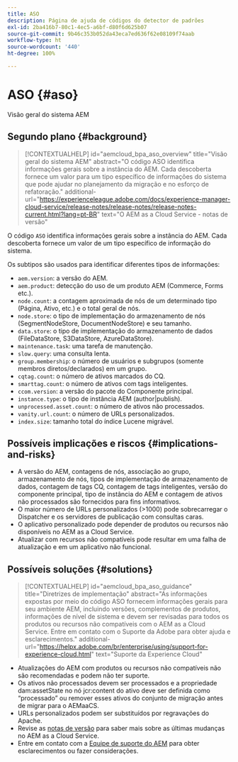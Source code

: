 ```yaml
---
title: ASO
description: Página de ajuda de códigos do detector de padrões
exl-id: 2ba416b7-80c1-4ec5-a6bf-d80f6d625b07
source-git-commit: 9b46c353b052da43eca7ed636f62e08109f74aab
workflow-type: ht
source-wordcount: '440'
ht-degree: 100%

---
```


# ASO {#aso}

Visão geral do sistema AEM

## Segundo plano {#background}

>[!CONTEXTUALHELP]
>id="aemcloud_bpa_aso_overview"
>title="Visão geral do sistema AEM"
>abstract="O código ASO identifica informações gerais sobre a instância do AEM. Cada descoberta fornece um valor para um tipo específico de informações do sistema que pode ajudar no planejamento da migração e no esforço de refatoração."
>additional-url="https://experienceleague.adobe.com/docs/experience-manager-cloud-service/release-notes/release-notes/release-notes-current.html?lang=pt-BR" text="O AEM as a Cloud Service - notas de versão"

O código `ASO` identifica informações gerais sobre a instância do AEM. Cada descoberta fornece um valor de um tipo específico de informação do sistema.

Os subtipos são usados para identificar diferentes tipos de informações:

* `aem.version`: a versão do AEM.
* `aem.product`: detecção do uso de um produto AEM (Commerce, Forms etc.).
* `node.count`: a contagem aproximada de nós de um determinado tipo (Página, Ativo, etc.) e o total geral de nós.
* `node.store`: o tipo de implementação do armazenamento de nós (SegmentNodeStore, DocumentNodeStore) e seu tamanho.
* `data.store`: o tipo de implementação do armazenamento de dados (FileDataStore, S3DataStore, AzureDataStore).
* `maintenance.task`: uma tarefa de manutenção.
* `slow.query`: uma consulta lenta.
* `group.membership`: o número de usuários e subgrupos (somente membros diretos/declarados) em um grupo.
* `cqtag.count`: o número de ativos marcados do CQ.
* `smarttag.count`: o número de ativos com tags inteligentes.
* `ccom.version`: a versão do pacote do Componente principal.
* `instance.type`: o tipo de instância AEM (author|publish).
* `unprocessed.asset.count`: o número de ativos não processados.
* `vanity.url.count`: o número de URLs personalizados.
* `index.size`: tamanho total do índice Lucene migrável.

## Possíveis implicações e riscos {#implications-and-risks}

* A versão do AEM, contagens de nós, associação ao grupo, armazenamento de nós, tipos de implementação de armazenamento de dados, contagem de tags CQ, contagem de tags inteligentes, versão do componente principal, tipo de instância do AEM e contagem de ativos não processados são fornecidos para fins informativos.
* O maior número de URLs personalizados (>1000) pode sobrecarregar o Dispatcher e os servidores de publicação com consultas caras.
* O aplicativo personalizado pode depender de produtos ou recursos não disponíveis no AEM as a Cloud Service.
* Atualizar com recursos não compatíveis pode resultar em uma falha de atualização e em um aplicativo não funcional.

## Possíveis soluções {#solutions}

>[!CONTEXTUALHELP]
>id="aemcloud_bpa_aso_guidance"
>title="Diretrizes de implementação"
>abstract="As informações expostas por meio do código ASO fornecem informações gerais para seu ambiente AEM, incluindo versões, complementos de produtos, informações de nível de sistema e devem ser revisadas para todos os produtos ou recursos não compatíveis com o AEM as a Cloud Service. Entre em contato com o Suporte da Adobe para obter ajuda e esclarecimentos."
>additional-url="https://helpx.adobe.com/br/enterprise/using/support-for-experience-cloud.html" text="Suporte da Experience Cloud"

* Atualizações do AEM com produtos ou recursos não compatíveis não são recomendadas e podem não ter suporte.
* Os ativos não processados devem ser processados e a propriedade dam:assetState no nó jcr:content do ativo deve ser definida como “processado” ou remover esses ativos do conjunto de migração antes de migrar para o AEMaaCS.
* URLs personalizados podem ser substituídos por regravações do Apache.
* Revise as [notas de versão](https://experienceleague.adobe.com/docs/experience-manager-cloud-service/release-notes/release-notes/release-notes-current.html?lang=pt-BR) para saber mais sobre as últimas mudanças no AEM as a Cloud Service.
* Entre em contato com a [Equipe de suporte do AEM](https://helpx.adobe.com/br/enterprise/using/support-for-experience-cloud.html) para obter esclarecimentos ou fazer considerações.
